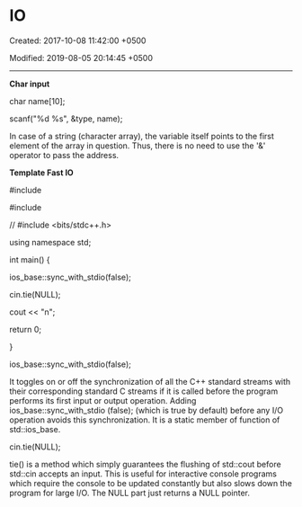 # IO

Created: 2017-10-08 11:42:00 +0500

Modified: 2019-08-05 20:14:45 +0500

---

**Char input**

char name[10];

scanf("%d %s", &type, name);



In case of a string (character array), the variable itself points to the first element of the array in question. Thus, there is no need to use the '&' operator to pass the address.



**Template Fast IO**

#include <iostream>

#include <cstring>



// #include <bits/stdc++.h>



using namespace std;



int main() {

ios_base::sync_with_stdio(false);

cin.tie(NULL);

cout << "n";



return 0;

}



ios_base::sync_with_stdio(false);

It toggles on or off the synchronization of all the C++ standard streams with their corresponding standard C streams if it is called before the program performs its first input or output operation. Adding ios_base::sync_with_stdio (false); (which is true by default) before any I/O operation avoids this synchronization. It is a static member of function of std::ios_base.



cin.tie(NULL);

tie() is a method which simply guarantees the flushing of std::cout before std::cin accepts an input. This is useful for interactive console programs which require the console to be updated constantly but also slows down the program for large I/O. The NULL part just returns a NULL pointer.
